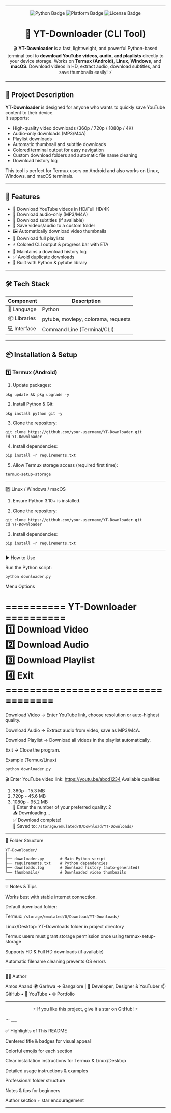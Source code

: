 
---

<p align="center">
  <img src="https://img.shields.io/badge/Python-3.10%2B-blue?logo=python" alt="Python Badge">
  <img src="https://img.shields.io/badge/Platform-Termux%20%7C%20Linux%20%7C%20Windows-orange" alt="Platform Badge">
  <img src="https://img.shields.io/badge/License-Open--Source-green" alt="License Badge">
</p>

<h1 align="center">🧰 YT-Downloader (CLI Tool)</h1>

<p align="center">
  🎬 <b>YT-Downloader</b> is a fast, lightweight, and powerful Python-based terminal tool to <b>download YouTube videos, audio, and playlists</b> directly to your device storage.  
  Works on <b>Termux (Android)</b>, <b>Linux</b>, <b>Windows</b>, and <b>macOS</b>.  
  Download videos in HD, extract audio, download subtitles, and save thumbnails easily! ⚡
</p>

---

## 📖 Project Description

**YT-Downloader** is designed for anyone who wants to quickly save YouTube content to their device.  
It supports:

- High-quality video downloads (360p / 720p / 1080p / 4K)  
- Audio-only downloads (MP3/M4A)  
- Playlist downloads  
- Automatic thumbnail and subtitle downloads  
- Colored terminal output for easy navigation  
- Custom download folders and automatic file name cleaning  
- Download history log  

This tool is perfect for Termux users on Android and also works on Linux, Windows, and macOS terminals.

---

## 🚀 Features

- 🎥 Download YouTube videos in HD/Full HD/4K  
- 🎵 Download audio-only (MP3/M4A)  
- 📝 Download subtitles (if available)  
- 📂 Save videos/audio to a custom folder  
- 🖼 Automatically download video thumbnails  
- 📑 Download full playlists  
- ⚡ Colored CLI output & progress bar with ETA  
- 📝 Maintains a download history log  
- ✅ Avoid duplicate downloads  
- 🐍 Built with Python & pytube library  

---

## 🛠 Tech Stack

| Component | Description |
|-----------|-------------|
| 🐍 Language | Python |
| 📦 Libraries | pytube, moviepy, colorama, requests |
| 💻 Interface | Command Line (Terminal/CLI) |

---

## 📦 Installation & Setup

### **1️⃣ Termux (Android)**

1. Update packages:

```
pkg update && pkg upgrade -y
```
2. Install Python & Git:


```
pkg install python git -y
```
3. Clone the repository:


```
git clone https://github.com/your-username/YT-Downloader.git
cd YT-Downloader
```
4. Install dependencies:

```
pip install -r requirements.txt
```
5. Allow Termux storage access (required first time):


```
termux-setup-storage
```

---

2️⃣ Linux / Windows / macOS

1. Ensure Python 3.10+ is installed.


2. Clone the repository:


```
git clone https://github.com/your-username/YT-Downloader.git
cd YT-Downloader
```
3. Install dependencies:


```
pip install -r requirements.txt
```

---

▶️ How to Use

Run the Python script:
```
python downloader.py
```
Menu Options

<h1>
========== YT-Downloader ==========<br>
1️⃣ Download Video<br>
2️⃣ Download Audio<br>
3️⃣ Download Playlist<br>
4️⃣ Exit<br>
==================================
  <br>
</h1>
Download Video → Enter YouTube link, choose resolution or auto-highest quality.

Download Audio → Extract audio from video, save as MP3/M4A.

Download Playlist → Download all videos in the playlist automatically.

Exit → Close the program.


Example (Termux/Linux)
```
python downloader.py
```
🎬 Enter YouTube video link: https://youtu.be/abcd1234
Available qualities:
1. 360p - 15.3 MB
2. 720p - 45.6 MB
3. 1080p - 95.2 MB<br>
🔽 Enter the number of your preferred quality: 2 <br>
📥 Downloading...<br>
✅ Download complete!<br>
📂 Saved to: ```/storage/emulated/0/Download/YT-Downloads/```


---

📁 Folder Structure
```
YT-Downloader/
│
├── downloader.py       # Main Python script
├── requirements.txt    # Python dependencies
├── downloads.log       # Download history (auto-generated)
└── thumbnails/         # Downloaded video thumbnails
```

---

💡 Notes & Tips

Works best with stable internet connection.

Default download folder:

Termux: ```/storage/emulated/0/Download/YT-Downloads/```

Linux/Desktop: YT-Downloads folder in project directory


Termux users must grant storage permission once using termux-setup-storage

Supports HD & Full HD downloads (if available)

Automatic filename cleaning prevents OS errors



---

🧑‍💻 Author

Amos Anand
🌍 Garhwa → Bangalore | 💼 Developer, Designer & YouTuber
📫 GitHub • 🎥 YouTube • 🌐 Portfolio


---

<p align="center">
  ⭐ If you like this project, give it a star on GitHub! ⭐
</p>
```
---

✅ Highlights of This README

Centered title & badges for visual appeal

Colorful emojis for each section

Clear installation instructions for Termux & Linux/Desktop

Detailed usage instructions & examples

Professional folder structure

Notes & tips for beginners

Author section + star encouragement



---

